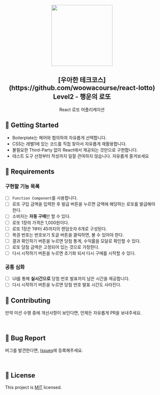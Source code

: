 <p align="middle" >
  <img width="200px;" src="https://raw.githubusercontent.com/woowacourse/javascript-lotto/main/src/images/lotto_ball.png"/>
</p>
<h2 align="middle">[우아한 테크코스](https://github.com/woowacourse/react-lotto)<br> Level2 - 행운의 로또</h2>
<p align="middle">React 로또 어플리케이션</p>

</p>

## 🚀 Getting Started

- Boilerplate는 페어와 협의하여 자유롭게 선택합니다.
- CSS는 레벨1에 있는 코드를 직접 찾아서 자유롭게 재활용합니다.
- 불필요한 Third-Party 없이 React에서 제공되는 것만으로 구현합니다.
- 테스트 도구 선정부터 작성까지 일절 관여하지 않습니다. 자유롭게 즐겨보세요
  <br>

## 📝 Requirements

### 구현할 기능 목록

- [ ] `Function Component`를 사용합니다.
- [ ] 로또 구입 금액을 입력한 후 발급 버튼을 누르면 금액에 해당하는 로또를 발급해야 한다.
- [ ] 소비자는 **자동 구매**만 할 수 있다.
- [ ] 로또 1장의 가격은 1,000원이다.
- [ ] 로또 1장은 1부터 45까지의 렌덤숫자 6개로 구성된다.
- [ ] 복권 번호는 번호보기 토글 버튼을 클릭하면, 볼 수 있어야 한다.
- [ ] 결과 확인하기 버튼을 누르면 당첨 통계, 수익률을 모달로 확인할 수 있다.
- [ ] 로또 당첨 금액은 고정되어 있는 것으로 가정한다.
- [ ] 다시 시작하기 버튼을 누르면 초기화 되서 다시 구매를 시작할 수 있다.

### 공통 심화

- [ ] UI를 통해 **실시간으로** 당첨 번호 발표까지 남은 시간을 제공합니다.
- [ ] 다시 시작하기 버튼을 누르면 당첨 번호 발표 시간도 사라진다.

## 👏 Contributing

만약 미션 수행 중에 개선사항이 보인다면, 언제든 자유롭게 PR을 보내주세요.

<br>

## 🐞 Bug Report

버그를 발견한다면, [Issues](https://github.com/woowacourse/react-lotto/issues)에 등록해주세요.

<br>

## 📝 License

This project is [MIT](https://github.com/woowacourse/react-lotto/blob/main/LICENSE) licensed.
